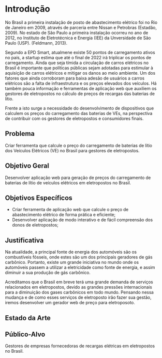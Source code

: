 # Introdução

No Brasil a primeira instalação de posto de abastecimento elétrico foi no Rio de Janeiro em 2009, através de parceria entre Nissan e Petrobras (Estadão, 2009). No estado de São Paulo a primeira instalação ocorreu no ano de 2012, no Instituto de Eletrotécnica e Energia (IEE) da Unversidade de São Paulo (USP). (Feldmann, 2013).

Segundo a EPD Smart, atualmene existe 50 pontos de carregamento ativos no país, a startup estima que até o final de 2022 irá triplicar os pontos de carregamento.
Ainda que seja tímida a circulação de carros elétricos no Brasil é importante que políticas públicas sejam adotadas para estimular à aquisição de carros elétricos e mitigar os danos ao meio ambiente. Um dos fatores que ainda corroboram para baixa adesão de usuários a carros elétricos são a falta de infraestrutura e os preços elevados dos veículos. Há também pouca informação e ferramentas de aplicação web que auxiliem os gestores de eletropostos no cálculo de preços de recargas das baterias de lítio.

Frente a isto surge a necessidade do desenvolvimento de dispositivos que calculem os preços do carregamento das baterias de VEs, na perspectiva de contribuir com os gestores de eletropostos e consumidores finais. 


## Problema

Criar ferramenta que calcule o preço do carregamento de baterias de lítio dos Veículos Elétricos (VE) no Brasil para gestores de eletropostos. 

## Objetivo Geral

Desenvolver aplicação web para geração de preços do carregamento de baterias de lítio de veículos elétricos em eletropostos no Brasil. 
 
## Objetivos Específicos

- Criar ferramenta de aplicação web que calcule o preço de abastecimento elétrico de forma prática e eficiente;
- Desenvolver aplicação de modo interativo e de fácil compreensão dos donos de eletropostos;

## Justificativa

Na atualidade, a principal fonte de energia dos automóveis são os combustíveis fósseis, onde estes são um dos principais geradores de gás carbônico. Portanto, existe um grande iniciativa no mundo onde os automóveis passem a utilizar a eletricidade como fonte de energia, e assim diminuir a sua produção de gás carbônico.

Acreditamos que o Brasil em breve terá uma grande demanda de serviços relacionados em eletropostos, devido as grandes pressões internacionais para a diminuição dos gases carbônicos em todo mundo. Pensando nessa mudança e de como esses serviços de eletroposto irão fazer sua gestão, iremos desenvolver um gerador web de preço para eletroposoto.

## Estado da Arte

## Público-Alvo
Gestores de empresas fornecedoras de recargas elétricas em eletropostos no Brasil. 
